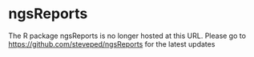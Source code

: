 # ngsReports

The R package ngsReports is no longer hosted at this URL. Please go to https://github.com/steveped/ngsReports for the latest updates
